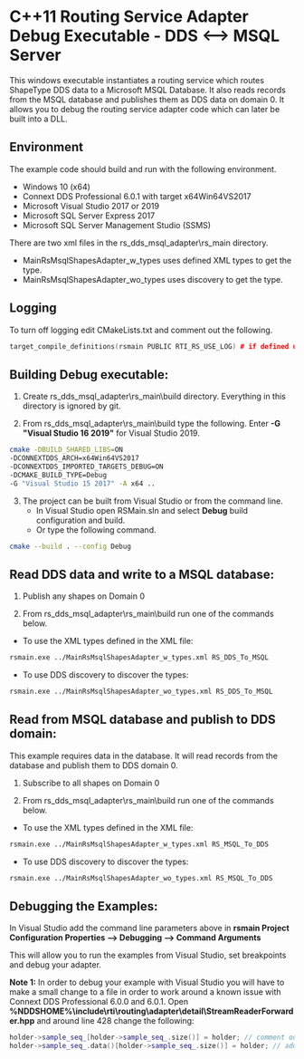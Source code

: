 # C++11 Routing Service Adapter Debug Executable - DDS <--> MSQL Server

This windows executable instantiates a routing service which routes ShapeType
DDS data to a Microsoft MSQL Database. It also reads records from the MSQL
database and publishes them as DDS data on domain 0. It allows you to debug
the routing service adapter code which can later be built into a DLL.

## Environment

The example code should build and run with the following environment.

- Windows 10 (x64)
- Connext DDS Professional 6.0.1 with target x64Win64VS2017
- Microsoft Visual Studio 2017 or 2019
- Microsoft SQL Server Express 2017
- Microsoft SQL Server Management Studio (SSMS)

There are two xml files in the rs_dds_msql_adapter\rs_main directory.
- MainRsMsqlShapesAdapter_w_types uses defined XML types to get the type.
- MainRsMsqlShapesAdapter_wo_types uses discovery to get the type.

## Logging

To turn off logging edit CMakeLists.txt and comment out the following.

```c++
target_compile_definitions(rsmain PUBLIC RTI_RS_USE_LOG) # if defined use logging
```

## Building Debug executable:

1. Create rs_dds_msql_adapter\rs_main\build directory. Everything in this
    directory is ignored by git.

2. From rs_dds_msql_adapter\rs_main\build type the following.
    Enter **-G "Visual Studio 16 2019"** for Visual Studio 2019.

```bash
cmake -DBUILD_SHARED_LIBS=ON
-DCONNEXTDDS_ARCH=x64Win64VS2017
-DCONNEXTDDS_IMPORTED_TARGETS_DEBUG=ON
-DCMAKE_BUILD_TYPE=Debug
-G "Visual Studio 15 2017" -A x64 ..
```

3. The project can be built from Visual Studio or from the command line.
    - In Visual Studio open RSMain.sln and select **Debug** build
        configuration and build.
    - Or type the following command.

```bash
cmake --build . --config Debug
```

## Read DDS data and write to a MSQL database:

1. Publish any shapes on Domain 0

2. From rs_dds_msql_adapter\rs_main\build run one of the commands below.

* To use the XML types defined in the XML file:

```bash
rsmain.exe ../MainRsMsqlShapesAdapter_w_types.xml RS_DDS_To_MSQL
```

* To use DDS discovery to discover the types:

```bash
rsmain.exe ../MainRsMsqlShapesAdapter_wo_types.xml RS_DDS_To_MSQL
```

## Read from MSQL database and publish to DDS domain:

This example requires data in the database. It will read records from the
database and publish them to DDS domain 0.

1. Subscribe to all shapes on Domain 0

2. From rs_dds_msql_adapter\rs_main\build run one of the commands below.

* To use the XML types defined in the XML file:

```bash
rsmain.exe ../MainRsMsqlShapesAdapter_w_types.xml RS_MSQL_To_DDS
```

* To use DDS discovery to discover the types:

```bash
rsmain.exe ../MainRsMsqlShapesAdapter_wo_types.xml RS_MSQL_To_DDS
```

## Debugging the Examples:

In Visual Studio add the command line parameters above in
**rsmain Project Configuration Properties --> Debugging --> Command Arguments**

This will allow you to run the examples from Visual Studio, set breakpoints
and debug your adapter.

**Note 1:** In order to debug your example with Visual Studio you will have to
make a small change to a file in order to work around a known issue with
Connext DDS Professional 6.0.0 and 6.0.1.
Open **%NDDSHOME%\include\rti\routing\adapter\detail\StreamReaderForwarder.hpp**
and around line 428 change the following:

```c++
holder->sample_seq_[holder->sample_seq_.size()] = holder; // comment out
holder->sample_seq_.data()[holder->sample_seq_.size()] = holder; // add this
```